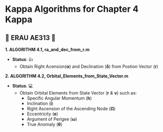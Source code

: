 # Kappa Algorithms for Chapter 4 Kappa

## :space_invader: ERAU AE313 :space_invader:


**1. ALGORITHM 4.1, ra_and_dec_from_r.m**
- **__Status__**: :+1:
  - Obtain Right Acension(**α**) and Declination (**δ**) from Postion Vector (**r**)


**2. ALGORITHM 4.2, Orbital_Elements_from_State_Vector.m**
- **__Status__**: :computer:
  - Obtain Orbital Elements from State Vector (**r** *&* **v**) such as: 
    - Specific Angular Momentum (**h**)
    - Inclination (**i**)               
    - Right Ascension of the Ascending Node (**Ω**)                             
    - Eccentricity (**e**)                             
    - Argument of Perigee (**ω**)                             
    - True Anomaly (**θ**)                             
                                 
                                  
